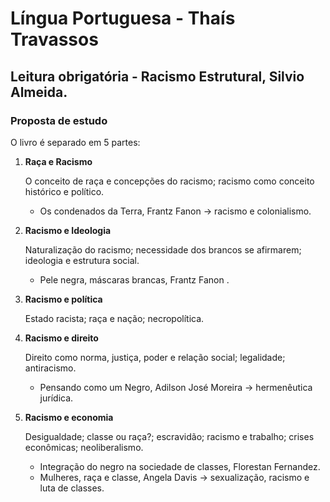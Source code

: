 # Língua Portuguesa - Thaís Travassos
## Leitura obrigatória - Racismo Estrutural, Silvio Almeida.
### Proposta de estudo
O livro é separado em 5 partes:
1. **Raça e Racismo**

    O conceito de raça e concepções do racismo; racismo como conceito histórico e político.
    - Os condenados da Terra, Frantz Fanon -> racismo e colonialismo.
2. **Racismo e Ideologia**
    
    Naturalização do racismo; necessidade dos brancos se afirmarem; ideologia e estrutura social.
    - Pele negra, máscaras brancas, Frantz Fanon .
3. **Racismo e política**
    
    Estado racista; raça e nação; necropolítica.
4. **Racismo e direito**
    
    Direito como norma, justiça, poder e relação social; legalidade; antiracismo.
   - Pensando como um Negro, Adilson José Moreira -> hermenêutica jurídica.
5. **Racismo e economia**
   
    Desigualdade; classe ou raça?; escravidão; racismo e trabalho; crises econômicas; neoliberalismo.
    - Integração do negro na sociedade de classes, Florestan Fernandez.
    - Mulheres, raça e classe, Angela Davis -> sexualização, racismo e luta de classes.